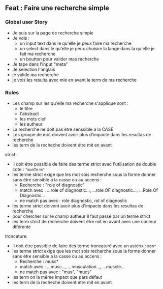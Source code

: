 ## Feat : Faire une recherche simple

### Global user Story
- Je suis sur la page de recherche simple
- Je vois :
	* un input text dans le qu'elle je peux faire ma recherche
	* un select dans le qu'elle je peux choisire la lange dans la qu'elle je fait ma recherche
	* un boutton pour valider mas recherche
- Je tape dans l'input "meta"
- Je selection l'anglais
- je valide ma recherche
- je vois les resulta avec mie en avant le term de ma recherche

### Rules
- Les champ sur les qu'elle ma recherche s'applique sont :
	* le titre 
	* l'abstract
	* les mots clef
	* les autheur
- La recherche ne doit pas étre senssible a la CASE
- Les groupe de mot doivent avoir plus d'impacte dans les resultas de recherche
- les term de la recheche doivent étre mit en avant

strict:
- Il doit étre possible de faire des terme strict avec l'utilisation de double cote : `"monTerm"`
- les terme strict exige que les mot sois recherche sous la forme donner sans étre sensible a la casse ou au accens :  
	* Recherche : "role of diagnostic"
	* match avec : ...role of diagnostic..., ...role OF diagnostic..., ...Role Of Diâgnostic...
	* ne match pas avec : role diagnostic, rol of diagnostic
- les terme strict doivent avoir plus d'impacte dans les resultas de recherche
- pour chercher sur le champ autheur il faut passé par un terme strict
- les term strict de recherche doivent étre mit en avant avec une couleur diférente

troncature:
- Il doit étre possible de faire des terme troncaturé avec un astérix : `mon*`
- les terme strict exige que les mot sois recherche sous la forme donner sans étre sensible a la casse ou au accens :  
	* Recherche : musc*
	* match avec : ...musc..., ...musculation..., ...muscle...
	* ne match pas avec : "mus", "mucs"
- les term on la même impact que pars défaut 
- les term de la recheche doivent étre mit en avant

